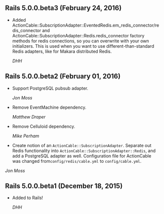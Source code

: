 ## Rails 5.0.0.beta3 (February 24, 2016) ##

*  Added ActionCable::SubscriptionAdapter::EventedRedis.em_redis_connector/redis_connector and
   ActionCable::SubscriptionAdapter::Redis.redis_connector factory methods for redis connections, 
   so you can overwrite with your own initializers. This is used when you want to use different-than-standard Redis adapters,
   like for Makara distributed Redis.

   *DHH*

## Rails 5.0.0.beta2 (February 01, 2016) ##

*   Support PostgreSQL pubsub adapter.

    *Jon Moss*

*   Remove EventMachine dependency.

    *Matthew Draper*

*   Remove Celluloid dependency.

    *Mike Perham*

*   Create notion of an `ActionCable::SubscriptionAdapter`.
    Separate out Redis functionality into
    `ActionCable::SubscriptionAdapter::Redis`, and add a
    PostgreSQL adapter as well. Configuration file for
    ActionCable was changed from`config/redis/cable.yml` to
    `config/cable.yml`.

   *Jon Moss*

## Rails 5.0.0.beta1 (December 18, 2015) ##

*   Added to Rails!

    *DHH*
